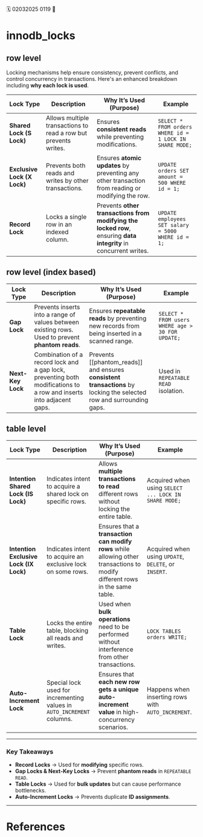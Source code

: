 🗓️ 02032025 0119
📎

# innodb_locks

## row level
Locking mechanisms help ensure consistency, prevent conflicts, and control concurrency in transactions. Here's an enhanced breakdown including **why each lock is used**.

| **Lock Type**               | **Description**                                                 | **Why It’s Used (Purpose)**                                                                                      | **Example**                                             |
| --------------------------- | --------------------------------------------------------------- | ---------------------------------------------------------------------------------------------------------------- | ------------------------------------------------------- |
| **Shared Lock (S Lock)**    | Allows multiple transactions to read a row but prevents writes. | Ensures **consistent reads** while preventing modifications.                                                     | `SELECT * FROM orders WHERE id = 1 LOCK IN SHARE MODE;` |
| **Exclusive Lock (X Lock)** | Prevents both reads and writes by other transactions.           | Ensures **atomic updates** by preventing any other transaction from reading or modifying the row.                | `UPDATE orders SET amount = 500 WHERE id = 1;`          |
| **Record Lock**             | Locks a single row in an indexed column.                        | Prevents **other transactions from modifying the locked row**, ensuring **data integrity** in concurrent writes. | `UPDATE employees SET salary = 5000 WHERE id = 1;`      |


## row level (index based)

| **Lock Type**     | **Description**                                                                                                     | **Why It’s Used (Purpose)**                                                                                          | **Example**                                      |
| ----------------- | ------------------------------------------------------------------------------------------------------------------- | -------------------------------------------------------------------------------------------------------------------- | ------------------------------------------------ |
| **Gap Lock**      | Prevents inserts into a range of values between existing rows. Used to prevent **phantom reads**.                   | Ensures **repeatable reads** by preventing new records from being inserted in a scanned range.                       | `SELECT * FROM users WHERE age > 30 FOR UPDATE;` |
| **Next-Key Lock** | Combination of a record lock and a gap lock, preventing both modifications to a row and inserts into adjacent gaps. | Prevents [[phantom_reads]] and ensures **consistent transactions** by locking the selected row and surrounding gaps. | Used in `REPEATABLE READ` isolation.             |

## table level

| **Lock Type**                          | **Description**                                                        | **Why It’s Used (Purpose)**                                                                                                  | **Example**                                          |
| -------------------------------------- | ---------------------------------------------------------------------- | ---------------------------------------------------------------------------------------------------------------------------- | ---------------------------------------------------- |
| **Intention Shared Lock (IS Lock)**    | Indicates intent to acquire a shared lock on specific rows.            | Allows **multiple transactions to read** different rows without locking the entire table.                                    | Acquired when using `SELECT ... LOCK IN SHARE MODE;` |
| **Intention Exclusive Lock (IX Lock)** | Indicates intent to acquire an exclusive lock on some rows.            | Ensures that a **transaction can modify rows** while allowing other transactions to modify different rows in the same table. | Acquired when using `UPDATE`, `DELETE`, or `INSERT`. |
| **Table Lock**                         | Locks the entire table, blocking all reads and writes.                 | Used when **bulk operations** need to be performed without interference from other transactions.                             | `LOCK TABLES orders WRITE;`                          |
| **Auto-Increment Lock**                | Special lock used for incrementing values in `AUTO_INCREMENT` columns. | Ensures that **each new row gets a unique auto-increment value** in high-concurrency scenarios.                              | Happens when inserting rows with `AUTO_INCREMENT`.   |

---

### **Key Takeaways**

- **Record Locks** → Used for **modifying** specific rows.
- **Gap Locks & Next-Key Locks** → Prevent **phantom reads** in `REPEATABLE READ`.
- **Table Locks** → Used for **bulk updates** but can cause performance bottlenecks.
- **Auto-Increment Locks** → Prevents duplicate **ID assignments**.
---
# References
